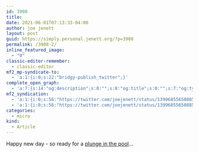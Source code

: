 ```yaml
---
id: 3908
title: 
date: 2021-06-01T07:13:33-04:00
author: joe jenett
layout: post
guid: https://simply.personal.jenett.org/?p=3908
permalink: /3908-2/
inline_featured_image:
  - "0"
classic-editor-remember:
  - classic-editor
mf2_mp-syndicate-to:
  - 'a:1:{i:0;s:22:"bridgy-publish_twitter";}'
complete_open_graph:
  - 'a:7:{s:14:"og:description";s:0:"";s:8:"og:title";s:0:"";s:7:"og:type";s:0:"";s:12:"twitter:card";s:7:"summary";s:15:"twitter:creator";s:0:"";s:19:"twitter:description";s:0:"";s:8:"og:image";s:0:"";}'
mf2_syndication:
  - 'a:1:{i:0;s:56:"https://twitter.com/joejenett/status/1399685565088514053";}'
  - 'a:1:{i:0;s:56:"https://twitter.com/joejenett/status/1399685565088514053";}'
categories:
  - micro
kind:
  - Article
---
```

Happy new day - so ready for a [plunge in the pool](https://joe.jenett.org/#the%20oasis)...